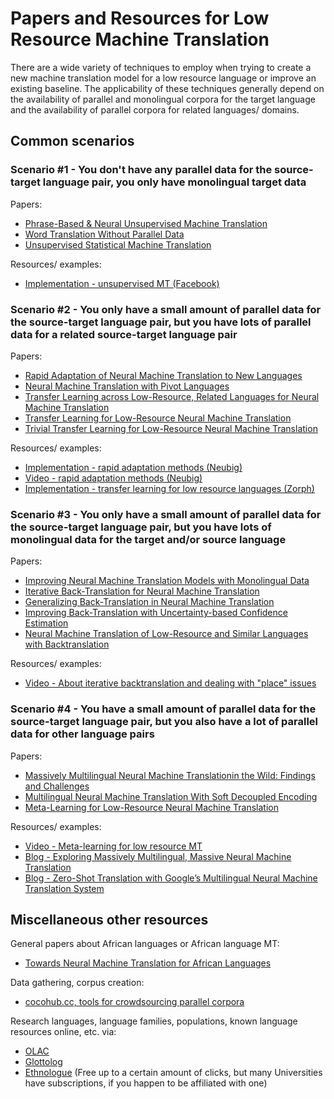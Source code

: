 # Papers and Resources for Low Resource Machine Translation 

There are a wide variety of techniques to employ when trying to create a new machine translation model for a low resource language or improve an existing baseline. The applicability of these techniques generally depend on the availability of parallel and monolingual corpora for the target language and the availability of parallel corpora for related languages/ domains.

## Common scenarios

### Scenario #1 - You don't have any parallel data for the source-target language pair, you only have monolingual target data

Papers:

- [Phrase-Based & Neural Unsupervised Machine Translation](https://aclweb.org/anthology/D18-1549)
- [Word Translation Without Parallel Data](https://arxiv.org/abs/1710.04087)
- [Unsupervised Statistical Machine Translation](https://paperswithcode.com/paper/unsupervised-statistical-machine-translation)

Resources/ examples:

- [Implementation - unsupervised MT (Facebook)](https://github.com/facebookresearch/UnsupervisedMT)

### Scenario #2 - You only have a small amount of parallel data for the source-target language pair, but you have lots of parallel data for a related source-target language pair

Papers:

- [Rapid Adaptation of Neural Machine Translation to New Languages](https://arxiv.org/abs/1808.04189)
- [Neural Machine Translation with Pivot Languages](https://arxiv.org/abs/1611.04928)
- [Transfer Learning across Low-Resource, Related Languages for Neural Machine Translation](https://arxiv.org/abs/1708.09803)
- [Transfer Learning for Low-Resource Neural Machine Translation](https://arxiv.org/pdf/1604.02201v1.pdf)
- [Trivial Transfer Learning for Low-Resource Neural Machine Translation](https://arxiv.org/abs/1809.00357)

Resources/ examples:

- [Implementation - rapid adaptation methods (Neubig)](https://github.com/neubig/rapid-adaptation)
- [Video - rapid adaptation methods (Neubig)](https://vimeo.com/305207187)
- [Implementation - transfer learning for low resource languages (Zorph)](https://github.com/isi-nlp/Zoph_RNN)

### Scenario #3 - You only have a small amount of parallel data for the source-target language pair, but you have lots of monolingual data for the target and/or source language

Papers:

- [Improving Neural Machine Translation Models with Monolingual Data](https://arxiv.org/abs/1511.06709)
- [Iterative Back-Translation for Neural Machine Translation](https://www.semanticscholar.org/paper/Iterative-Back-Translation-for-Neural-Machine-Hoang-Koehn/0669f0a031cfaada55841e5962eb6796d4e94971)
- [Generalizing Back-Translation in Neural Machine Translation](https://www.semanticscholar.org/paper/Generalizing-Back-Translation-in-Neural-Machine-Gra%C3%A7a-Kim/9a127a2903fb3dff2a480e82dd18fcf331333caa)
- [Improving Back-Translation with Uncertainty-based Confidence Estimation](https://www.semanticscholar.org/paper/Improving-Back-Translation-with-Uncertainty-based-Wang-Liu/dae35736329852c83d32cefd66448dc73cd73368)
- [Neural Machine Translation of Low-Resource and Similar Languages with Backtranslation](https://www.semanticscholar.org/paper/Neural-Machine-Translation-of-Low-Resource-and-with-Przystupa-Abdul-Mageed/19d9226a98066ef32b4c727a9992dbfbec7dbffc)

Resources/ examples:

- [Video - About iterative backtranslation and dealing with "place" issues](https://youtu.be/5A6MlGfZni0)

### Scenario #4 - You have a small amount of parallel data for the source-target language pair, but you also have a lot of parallel data for other language pairs

Papers:

- [Massively Multilingual Neural Machine Translationin the Wild: Findings and Challenges](https://arxiv.org/pdf/1907.05019.pdf)
- [Multilingual Neural Machine Translation With Soft Decoupled Encoding](https://arxiv.org/abs/1902.03499)
- [Meta-Learning for Low-Resource Neural Machine Translation](https://arxiv.org/pdf/1808.08437.pdf)

Resources/ examples:

- [Video - Meta-learning for low resource MT](https://vimeo.com/306147573)
- [Blog - Exploring Massively Multilingual, Massive Neural Machine Translation](https://ai.googleblog.com/2019/10/exploring-massively-multilingual.html)
- [Blog - Zero-Shot Translation with Google’s Multilingual Neural Machine Translation System](https://ai.googleblog.com/2016/11/zero-shot-translation-with-googles.html)

## Miscellaneous other resources

General papers about African languages or African language MT:

- [Towards Neural Machine Translation for African Languages](https://arxiv.org/abs/1811.05467)

Data gathering, corpus creation:

- [cocohub.cc, tools for crowdsourcing parallel corpora](https://cocohub.cc/)

Research languages, language families, populations, known language resources online, etc. via:

- [OLAC](http://www.language-archives.org/)
- [Glottolog](https://glottolog.org/)
- [Ethnologue](https://www.ethnologue.com/) (Free up to a certain amount of clicks, but many Universities have subscriptions, if you happen to be affiliated with one)

